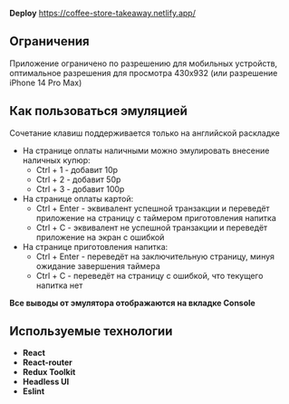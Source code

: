 **Deploy** https://coffee-store-takeaway.netlify.app/

## Ограничения
Приложение ограничено по разрешению для мобильных устройств, оптимальное разрешения для просмотра 430х932 (или разрешение iPhone 14 Pro Max)

## Как пользоваться эмуляцией
Сочетание клавиш поддерживается только на английской раскладке
- На странице оплаты наличными можно эмулировать внесение наличных купюр:
  - Ctrl + 1 - добавит 10р
  - Ctrl + 2 - добавит 50р
  - Ctrl + 3 - добавит 100р
- На странице оплаты картой:
  - Ctrl + Enter - эквивалент успешной транзакции и переведёт приложение на страницу с таймером приготовления напитка
  - Ctrl + C - эквивалент не успешной транзакции и переведёт приложение на экран с ошибкой
- На странице приготовления напитка:
  - Ctrl + Enter - переведёт на заключительную страницу, минуя ожидание завершения таймера
  - Ctrl + C - переведёт на страницу с ошибкой, что текущего напитка нет

**Все выводы от эмулятора отображаются на вкладке Console**

## Используемые технологии
- **React**
- **React-router**
- **Redux Toolkit**
- **Headless UI**
- **Eslint**
